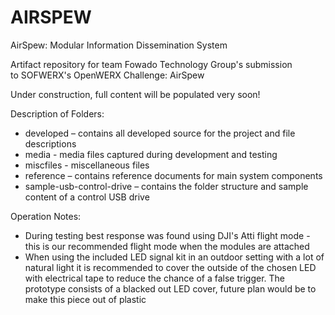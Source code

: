 # AIRSPEW
AirSpew: Modular Information Dissemination System

Artifact repository for team Fowado Technology Group's submission to SOFWERX's OpenWERX Challenge: AirSpew

Under construction, full content will be populated very soon!

Description of Folders:
* developed – contains all developed source for the project and file descriptions
* media - media files captured during development and testing
* miscfiles - miscellaneous files
* reference – contains reference documents for main system components
* sample-usb-control-drive  – contains the folder structure and sample content of a control USB drive


Operation Notes:
* During testing best response was found using DJI's Atti flight mode - this is our recommended flight mode when the modules are attached
* When using the included LED signal kit in an outdoor setting with a lot of natural light it is recommended to cover the outside of the chosen LED with electrical tape to reduce the chance of a false trigger. The prototype consists of a blacked out LED cover, future plan would be to make this piece out of plastic

